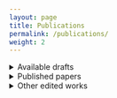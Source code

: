 ```yaml
---
layout: page
title: Publications
permalink: /publications/
weight: 2
---
```


<details>
    <summary>Available drafts</summary>
    {% capture publications_include %}{% include available-drafts.md %}{% endcapture %}
    {{ publications_include | markdownify }}
</details>
<details>
    <summary>Published papers</summary>
    {% capture publications_include %}{% include peer-reviewed.md %}{% endcapture %}
    {{ publications_include | markdownify }}
</details>
<details>
    <summary>Other edited works</summary>
    {% capture publications_include %}{% include edited.md %}{% endcapture %}
    {{ publications_include | markdownify }}
</details>
